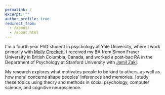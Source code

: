 ```yaml
---
permalink: /
excerpt: ""
author_profile: true
redirect_from: 
  - /about/
  - /about.html
---
```


I'm a fourth year PhD student in psychology at Yale University, where I work primarily with [Molly Crockett](http://www.crockettlab.org/). I received my BA from Simon Fraser University in British Columbia, Canada, and worked a post-bac RA in the Department of Psychology at Stanford University with [Jamil Zaki](http://ssnl.stanford.edu/). 

My research explores what motivates people to be kind to others, as well as how moral concerns shape peoples' inferences and memories. I study these topics using theory and methods in social psychology, computer science, and cognitive neuroscience.
